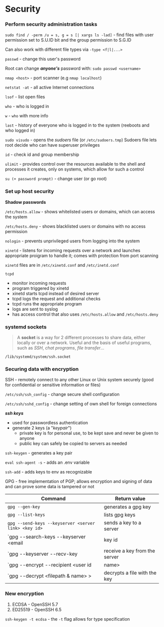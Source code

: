 # Security

### Perform security administration tasks

`sudo find / -perm /u = s, g = s [| xargs ls -lad]` - find files with user permission set to S.U.ID bit and the group permission to S.G.ID

Can also work with different file types via `-type <f|l|...>`

`passwd` - change this user's password

Root can change ***anyone's*** password with: `sudo passwd <username>`

`nmap <host>` - port scanner (e.g `nmap localhost`)

`netstat -at` - all active Internet connections

`lsof` - list open files

`who` - who is logged in

`w` - `who` with more info

`last` - history of everyone who is logged in to the system (reeboots and who logged in)

`sudo visudo` - opens the *sudoers* file (or `/etc/sudoers.tmp`)
Sudoers file lets root decide who can have superuser privileges

`id` - check id and group membership

`ulimit` - provides control over the resources available to the shell and processes it creates, only on systems, which allow for such a control

`su (+ password prompt)` - change user (or go root)

### Set up host security

**Shadow passwords**

`/etc/hosts.allow` - shows whitelisted users or domains, which can access the system

`/etc/hosts.deny` - shows blacklisted users or domains with no access permission

`nologin` - prevents unprivileged users from logging into the system

`xinetd` - listens for incoming requests over a network and launches appropriate proigram to handle it; comes with protection from port scanning

`xinetd` files are in `/etc/xinetd.conf` and `/etc/inetd.conf`

`tcpd`
+ monitor incoming requests
+ program triggered by xinetd
+ xinetd starts tcpd instead of desired server
+ tcpd logs the request and additional checks
+ tcpd runs the appropriate program
+ logs are sent to syslog
+ has access control that also uses `/etc/hosts.allow` and `/etc/hosts.deny`

### systemd sockets

> A **socket** is a way for 2 different processes to share data, either locally or over a network.
> Useful and the basis of useful programs, such as *SSH*, *chat programs*, *file transfer*...

`/lib/systemd/system/ssh.socket`

### Securing data with encryption

SSH - remotely connect to any other Linux or Unix system securely (good for confidential or sensitive information or files)

`/etc/ssh/ssh_config` - change secure shell configuration

`/etc/ssh/sshd_config` - change setting of own shell for foreign connections

***ssh keys***
+ used for passwordless authentication
+ generate 2 keys (a "*keypair*")
	- private key is for personal use, to be kept save and never be given to anyone
	- public key can safely be copied to servers as needed

`ssh-keygen` - generates a key pair

`eval ssh-agent -s` - adds an .env variable

`ssh-add` - adds keys to env as recognizable

GPG - free implementation of PGP; allows encryption and signing of data and can prove some data is tampered or not

| Command                                                            | Return value                  |
| ------------------------------------------------------------------ | ----------------------------- |
| `gpg --gen-key`                                                    | generates a gpg key           |
| `gpg --list-keys`                                                  | lists gpg keys                |
| `gpg --send-keys --keyserver <server link> <key id>`               | sends a key to a server       |
| `gpg --search-keys --keyserver <server link> <email|key id|...>    | searches for a key on server  |
| `gpg --keyserver <server link> --recv-key <key id>                 | receive a key from the server |
| `gpg --encrypt --recipient <user id | name> <key id>               | encrypts a file with the key  |
| `gpg --decrypt <filepath & name> > <new filename>                  | decrypts a file with the key  |

### New encryption

1. ECDSA - OpenSSH 5.7
1. ED25519 - OpenSSH 6.5

`ssh-keygen -t ecdsa` - the `-t` flag allows for type specification
